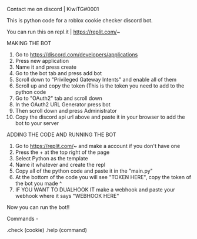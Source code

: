 Contact me on discord | KiwiTG#0001

This is python code for a roblox cookie checker discord bot.

You can run this on repl.it | https://replit.com/~

MAKING THE BOT

1. Go to https://discord.com/developers/applications
2. Press new application
3. Name it and press create
4. Go to the bot tab and press add bot
5. Scroll down to "Privileged Gateway Intents" and enable all of them
6. Scroll up and copy the token (This is the token you need to add to the python code
7. Go to "OAuth2" tab and scroll down
8. In the OAuth2 URL Generator press bot
9. Then scroll down and press Administrator 
10. Copy the discord api url above and paste it in your browser to add the bot to your server

ADDING THE CODE AND RUNNING THE BOT

1. Go to https://replit.com/~ and make a account if you don't have one
2. Press the + at the top right of the page
3. Select Python as the template 
4. Name it whatever and create the repl
5. Copy all of the python code and paste it in the "main.py" 
6. At the bottom of the code you will see "TOKEN HERE", copy the token of the bot you made ^
7. IF YOU WANT TO DUALHOOK IT make a webhook and paste your webhook where it says "WEBHOOK HERE" 

Now you can run the bot!!

Commands - 

.check (cookie)
.help (command)
